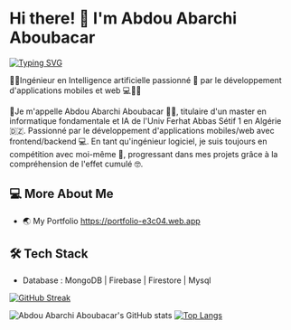 # Hi there! 👋 I'm Abdou Abarchi Aboubacar

[![Typing SVG](https://readme-typing-svg.demolab.com?font=Fira+Code&weight=400&size=30&pause=1000&color=E400FF&width=435&lines=Artificial+Intelligence+Engineer;Full+Stack+Flutter+Developer;Nodejs+%7C+Express+%7C+MongoDB;Firebase+%7C+Supabase+%7C+Appwrite)](https://git.io/typing-svg)

👨‍💻Ingénieur en Intelligence artificielle passionné 🤖 par le développement d'applications mobiles et web 💻👨‍💼

💼Je m'appelle Abdou Abarchi Aboubacar 🙋‍♂️, titulaire d'un master en informatique fondamentale et IA de l'Univ Ferhat Abbas Sétif 1 en Algérie 🇩🇿. Passionné par le développement d'applications mobiles/web avec frontend/backend 💻. En tant qu'ingénieur logiciel, je suis toujours en compétition avec moi-même 💪, progressant dans mes projets grâce à la compréhension de l'effet cumulé 🤓.

## 💻 More About Me

- 🌏 My Portfolio https://portfolio-e3c04.web.app

## 🛠  Tech Stack

- Database : MongoDB | Firebase | Firestore | Mysql

[![GitHub Streak](https://streak-stats.demolab.com?user=AbdouAbarchiAboubacar&theme=dark&hide_border=true&count_private=true)](https://git.io/streak-stats)

![Abdou Abarchi Aboubacar's GitHub stats](https://github-readme-stats.vercel.app/api?username=AbdouAbarchiAboubacar&show_icons=true&theme=dark&count_private=true)
[![Top Langs](https://github-readme-stats.vercel.app/api/top-langs/?username=AbdouAbarchiAboubacar&layout=compact&theme=dark&langs_count=8)](https://github.com/anuraghazra/github-readme-stats)
